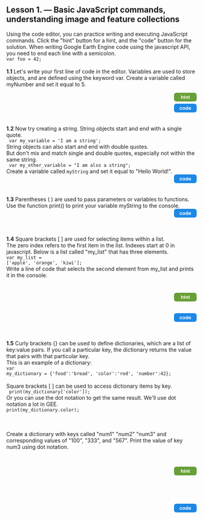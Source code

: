 ## Lesson 1. — Basic JavaScript commands, understanding image and feature collections

Using the code editor, you can practice writing and executing JavaScript commands. Click the "hint" button for a hint, and the "code" button for the solution.
When writing Google Earth Engine code using the javascript API, you need to end each line with a semicolon. <br>
<code>var foo = 42;</code>
<br>
<br>
<strong>1.1</strong> Let's write your first line of code in the editor. 
Variables are used to store objects, and are defined using the keyword var.
Create a variable called myNumber and set it equal to 5.
<!-- HINT Row -->
<div style="display:flex; justify-content:space-between; align-items:center; margin-bottom:6px;">
  <div id="hint" style="visibility:hidden; height:auto; background-color:#f0f0f0; border-left:4px solid #ccc; padding:2px 6px; margin:0px; flex:1;">
    Use <code>var</code> to declare a variable and assign it a value using <code>=</code>.
  </div>
  <button id="hintButton" onclick="
    var el = document.getElementById('hint');
    var btn = document.getElementById('hintButton');
    var showing = el.style.visibility === 'visible';
    el.style.visibility = showing ? 'hidden' : 'visible';
    btn.style.backgroundColor = showing ? '#689f38' : '#558b2f';
  " style="background-color:#689f38; color:white; border:none; padding:4px 10px; border-radius:6px; font-weight:bold; cursor:pointer; margin-left:8px; width:60px;">
    hint
  </button>
</div>
<!-- CODE Row -->
<div style="display:flex; justify-content:space-between; align-items:center;">
  <div id="code" style="visibility:hidden; height:auto; background-color:#f0f0f0; border-left:4px solid #ccc; padding:2px 6px; margin:0px; flex:1;">
    <code>var myNumber = 5;</code>
  </div>
  <button id="codeButton" onclick="
    var el = document.getElementById('code');
    var btn = document.getElementById('codeButton');
    var showing = el.style.visibility === 'visible';
    el.style.visibility = showing ? 'hidden' : 'visible';
    btn.style.backgroundColor = showing ? '#1e88e5' : '#1565c0';
  " style="background-color:#1e88e5; color:white; border:none; padding:4px 10px; border-radius:6px; font-weight:bold; cursor:pointer; margin-left:8px; width:60px;">
    code
  </button>
</div>

<br>
<br> <!-- blank line -->
<strong>1.2</strong> Now try creating a string. 
String objects start and end with a single quote. <br>
<code> var my_variable = 'I am a string'; </code>
<br>
String objects can also start and end with double quotes.<br>
But don't mix and match single and double quotes, especially not within the same string. <br>
<code> var my_other_variable = "I am also a string"; </code> <br>
Create a variable called <code>myString</code> and set it equal to "Hello World!".
<!-- CODE Row 2 -->
<div style="display:flex; justify-content:space-between; align-items:center;">
  <div id="code2" style="visibility:hidden; height:auto; background-color:#f0f0f0; border-left:4px solid #ccc;
                         padding:2px 6px; margin:0px; flex:1;">
    <code>var myString = "Hello World!";</code>
  </div>
  <button id="codeButton2" onclick="
    var el = document.getElementById('code2');
    var btn = document.getElementById('codeButton2');
    var showing = el.style.visibility === 'visible';
    el.style.visibility = showing ? 'hidden' : 'visible';
    btn.style.backgroundColor = showing ? '#1e88e5' : '#1565c0';
  " style="background-color:#1e88e5; color:white; border:none; padding:4px 10px; border-radius:6px;
           font-weight:bold; cursor:pointer; margin-left:8px; width:60px;">
    code
  </button>
</div>

<br>
<br>
<strong>1.3</strong> Parentheses ( ) are used to pass parameters or variables to functions.<br>
Use the function print() to print your variable myString to the console.
<!-- CODE Row -->
<div style="display:flex; justify-content:space-between; align-items:center;">
  <div id="code3" style="visibility:hidden; height:auto; background-color:#f0f0f0; border-left:4px solid #ccc; padding:2px 6px; margin:0px; flex:1;">
    <code>print(myString);</code>
  </div>
  <button id="codeButton3" onclick="
    var el = document.getElementById('code3');
    var btn = document.getElementById('codeButton3');
    var showing = el.style.visibility === 'visible';
    el.style.visibility = showing ? 'hidden' : 'visible';
    btn.style.backgroundColor = showing ? '#1e88e5' : '#1565c0';
  " style="background-color:#1e88e5; color:white; border:none; padding:4px 10px; border-radius:6px; font-weight:bold; cursor:pointer; margin-left:8px; width:60px;">
    code
  </button>
</div>

<br><br>
<strong>1.4</strong> Square brackets [ ] are used for selecting items within a list.  <br>
The zero index refers to the first item in the list. Indexes start at 0 in javascript. Below is a list called "my_list" that has three elements.<br> 
<code>var my_list = ['apple', 'orange', 'kiwi'];</code> <br>
Write a line of code that selects the second element from my_list and prints it in the console.
<!-- HINT Row -->
<div style="display:flex; justify-content:space-between; align-items:center; margin-bottom:6px;">
  <div id="hint4" style="visibility:hidden; height:auto; background-color:#f0f0f0; border-left:4px solid #ccc; padding:2px 6px; margin:0px; flex:1;">
    Think about how to select the second element ('orange') from <code>my_list</code> when your index starts with 0. Then use the print() function and my_list[] with square brackets to select an element.
  </div>
  <button id="hintButton4" onclick="
    var el = document.getElementById('hint4');
    var btn = document.getElementById('hintButton4');
    var showing = el.style.visibility === 'visible';
    el.style.visibility = showing ? 'hidden' : 'visible';
    btn.style.backgroundColor = showing ? '#689f38' : '#558b2f';
  " style="background-color:#689f38; color:white; border:none; padding:4px 10px; border-radius:6px; font-weight:bold; cursor:pointer; margin-left:8px; width:60px;">
    hint
  </button>
</div>
<!-- CODE Row -->
<div style="display:flex; justify-content:space-between; align-items:center;">
  <div id="code4" style="visibility:hidden; height:auto; background-color:#f0f0f0; border-left:4px solid #ccc; padding:2px 6px; margin:0px; flex:1;">
    <code>print(my_list[1]);</code>
  </div>
  <button id="codeButton4" onclick="
    var el = document.getElementById('code4');
    var btn = document.getElementById('codeButton4');
    var showing = el.style.visibility === 'visible';
    el.style.visibility = showing ? 'hidden' : 'visible';
    btn.style.backgroundColor = showing ? '#1e88e5' : '#1565c0';
  " style="background-color:#1e88e5; color:white; border:none; padding:4px 10px; border-radius:6px; font-weight:bold; cursor:pointer; margin-left:8px; width:60px;">
    code
  </button>
</div>

<br><br>
<strong>1.5</strong> Curly brackets {} can be used to define dictionaries, which are a list of key:value pairs. If you call a particular key, the dictionary returns the value that pairs with that particular key. <br>
This is an example of a dictionary: <br> <code>var my_dictionary = {'food':'bread', 'color':'red', 'number':42};</code> <br>
<br> Square brackets [ ] can be used to access dictionary items by key.
<br><code> print(my_dictionary['color']); </code>
<br> Or you can use the dot notation to get the same result. We'll use dot notation a lot in GEE. <br>
<code>print(my_dictionary.color);</code>

<br><br> Create a dictionary with keys called "num1" "num2" "num3" and corresponding values of "100", "333", and "567". Print the value of key num3 using dot notation.
<!-- HINT Row -->
<div style="display:flex; justifycontent:space-between; align-items:center; margin-bottom:6px;">
  <div id="hint5" style="visibility:hidden; height:auto; background-color:#f0f0f0; border-left:4px solid #ccc; padding:2px 6px; margin:0px; flex:1;">
Create your dictionary. On a new line, use the print() function, and use dot notation inside of it to call the correct key. Don't name your new dictionary the same name as <code>var my_dictionary = {'food':'bread', 'color':'red', 'number':42};</code> <br>
  </div>
  <button id="hintButton5" onclick="
    var el = document.getElementById('hint5');
    var btn = document.getElementById('hintButton5');
    var showing = el.style.visibility === 'visible';
    el.style.visibility = showing ? 'hidden' : 'visible';
    btn.style.backgroundColor = showing ? '#689f38' : '#558b2f';
  " style="background-color:#689f38; color:white; border:none; padding:4px 10px; border-radius:6px; font-weight:bold; cursor:pointer; margin-left:8px; width:60px;">
    hint
  </button>
</div>
<!-- CODE Row -->
<div style="display:flex; justify-content:space-between; align-items:center;">
  <div id="code5" style="visibility:hidden; height:auto; background-color:#f0f0f0; border-left:4px solid #ccc; padding:2px 6px; margin:0px; flex:1;">
    <code>  <div>var numDictionary = {'num1':100, 'num2':333, 'num3':567};</div>
  <div>print(numDictionary.num2);</div>
    </code>
  </div>
  <button id="codeButton5" onclick="
    var el = document.getElementById('code5');
    var btn = document.getElementById('codeButton5');
    var showing = el.style.visibility === 'visible';
    el.style.visibility = showing ? 'hidden' : 'visible';
    btn.style.backgroundColor = showing ? '#1e88e5' : '#1565c0';
  " style="background-color:#1e88e5; color:white; border:none; padding:4px 10px; border-radius:6px; font-weight:bold; cursor:pointer; margin-left:8px; width:60px;">
    code
  </button>
</div>





<meta http-equiv='cache-control' content='no-cache'> 
<meta http-equiv='expires' content='0'> 
<meta http-equiv='pragma' content='no-cache'>
